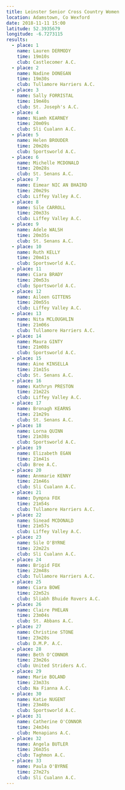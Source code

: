 ```yaml
---
title: Leinster Senior Cross Country Women
location: Adamstown, Co Wexford
date: 2018-11-11 15:00
latitude: 52.3935679
longitude: -6.7273115
results:
  - place: 1
    name: Lauren DERMODY
    time: 19m10s
    club: Castlecomer A.C.
  - place: 2
    name: Nadine DONEGAN
    time: 19m30s
    club: Tullamore Harriers A.C.
  - place: 3
    name: Sally FORRISTAL
    time: 19m40s
    club: St. Joseph's A.C.
  - place: 4
    name: Niamh KEARNEY
    time: 20m09s
    club: Sli Cualann A.C.
  - place: 5
    name: Helen BROUDER
    time: 20m20s
    club: Sportsworld A.C.
  - place: 6
    name: Michelle MCDONALD
    time: 20m28s
    club: St. Senans A.C.
  - place: 7
    name: Eimear NIC AN BHAIRD
    time: 20m29s
    club: Liffey Valley A.C.
  - place: 8
    name: Sile CARROLL
    time: 20m33s
    club: Liffey Valley A.C.
  - place: 9
    name: Adele WALSH
    time: 20m35s
    club: St. Senans A.C.
  - place: 10
    name: Ruth KELLY
    time: 20m41s
    club: Sportsworld A.C.
  - place: 11
    name: Ciara BRADY
    time: 20m53s
    club: Sportsworld A.C.
  - place: 12
    name: Aileen GITTENS
    time: 20m55s
    club: Liffey Valley A.C.
  - place: 13
    name: Nita MCLOUGHLIN
    time: 21m06s
    club: Tullamore Harriers A.C.
  - place: 14
    name: Maura GINTY
    time: 21m08s
    club: Sportsworld A.C.
  - place: 15
    name: Aine KINSELLA
    time: 21m15s
    club: St. Senans A.C.
  - place: 16
    name: Kathryn PRESTON
    time: 21m22s
    club: Liffey Valley A.C.
  - place: 17
    name: Bronagh KEARNS
    time: 21m29s
    club: St. Senans A.C.
  - place: 18
    name: Lorna QUINN
    time: 21m38s
    club: Sportsworld A.C.
  - place: 19
    name: Elizabeth EGAN
    time: 21m41s
    club: Bree A.C.
  - place: 20
    name: Annmarie KENNY
    time: 21m46s
    club: Sli Cualann A.C.
  - place: 21
    name: Dympna FOX
    time: 21m54s
    club: Tullamore Harriers A.C.
  - place: 22
    name: Sinead MCDONALD
    time: 21m57s
    club: Liffey Valley A.C.
  - place: 23
    name: Sile O'BYRNE
    time: 22m22s
    club: Sli Cualann A.C.
  - place: 24
    name: Brigid FOX
    time: 22m48s
    club: Tullamore Harriers A.C.
  - place: 25
    name: Ciara BOWE
    time: 22m52s
    club: Sliabh Bhuide Rovers A.C.
  - place: 26
    name: Claire PHELAN
    time: 23m04s
    club: St. Abbans A.C.
  - place: 27
    name: Christine STONE
    time: 23m20s
    club: D.M.P. A.C.
  - place: 28
    name: Beth O'CONNOR
    time: 23m26s
    club: United Striders A.C.
  - place: 29
    name: Marie BOLAND
    time: 23m33s
    club: Na Fianna A.C.
  - place: 30
    name: Katie NUGENT
    time: 23m40s
    club: Sportsworld A.C.
  - place: 31
    name: Catherine O'CONNOR
    time: 24m34s
    club: Menapians A.C.
  - place: 32
    name: Angela BUTLER
    time: 26m35s
    club: Taghmon A.C.
  - place: 33
    name: Paula O'BYRNE
    time: 27m27s
    club: Sli Cualann A.C.
---
```

